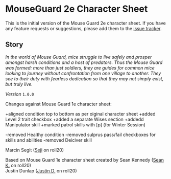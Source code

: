 # MouseGuard 2e Character Sheet

This is the initial version of the Mouse Guard 2e character sheet. If you have any feature requests or suggestions, please add them to the [issue tracker](https://github.com/Roll20/roll20-character-sheets/issues).

## Story

_In the world of Mouse Guard, mice struggle to live safely and prosper amongst harsh conditions and a host of predators. Thus the Mouse Guard was formed: more than just soldiers, they are guides for common mice looking to journey without confrontation from one village to another. They see to their duty with fearless dedication so that they may not simply exist, but truly live._

*Version* `1.0.0`

Changes against Mouse Guard 1e character sheet:

+aligned condition top to bottom as per oiginal character sheet
+added Level 2 trait checkbox
+added a separate Wises section
+addedd Manipulator skill
+marked patrol skills with [p] (for Winter Session)

-removed Healthy condition
-removed sulprus pass/fail checkboxes for skills and abilities
-removed Deiciver skill



Marcin Segit ([Seji](https://app.roll20.net/users/4431572/seji) on roll20)

Based on Mouse Guard 1e character sheet created by
Sean Kennedy ([Sean K.](https://app.roll20.net/users/67520/sean-k) on roll20)  
Justin Dunlap ([Justin D.](https://app.roll20.net/users/61445/justin-d) on roll20)